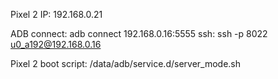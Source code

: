 Pixel 2 IP: 192.168.0.21

ADB connect: adb connect 192.168.0.16:5555
ssh: ssh -p 8022 u0_a192@192.168.0.16

Pixel 2 boot script: /data/adb/service.d/server_mode.sh
